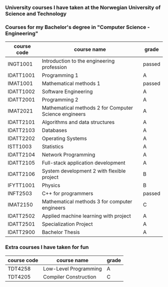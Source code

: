 ### University courses I have taken at the Norwegian University of Science and Technology


### Courses for my Bachelor's degree in "Computer Science - Engineering"
| course code | course name                                         | grade   |
|-----------|-------------------------------------------------------|---------|
| INGT1001  | Introduction to the engineering profession            | passed  |
| IDATT1001 | Programming 1                                         | A       |
| IMAT1001  | Mathematical methods 1                                | passed  |
| IDATT1002 | Software Engineering                                  | A       |
| IDATT2001 | Programming 2                                         | A       |
| IMAT2021  | Mathematical methods 2 for Computer Science engineers | A       |
| IDATT2101 | Algorithms and data structures                        | A       |
| IDATT2103 | Databases                                             | A       |
| IDATT2202 | Operating Systems                                     | A       |
| ISTT1003  | Statistics                                            | A       |
| IDATT2104 | Network Programming                                   | A       |
| IDATT2105 | Full-stack application development                    | A       |
| IDATT2106 | System development 2 with flexible project            | B       |
| IFYTT1001 | Physics                                               | B       |
| INFT2503  | C++ for programmers                                   | passed  |
| IMAT2150  | Mathematical methods 3 for computer engineers         | C       |
| IDATT2502 | Applied machine learning with project                 | A       |
| IDATT2501 | Specialization Project                                | A       |
| IDATT2900 | Bachelor Thesis                                       | A       |


### Extra courses I have taken for fun
| course code | course name                                         | grade   |
|-----------|-------------------------------------------------------|---------|
| TDT4258   | Low-Level Programming                                 | A       |
| TDT4205   | Compiler Construction                                 | C       |
